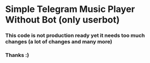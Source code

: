 # Simple Telegram Music Player Without Bot (only userbot)

### This code is not production ready yet it needs too much changes (a lot of changes and many more) 

### Thanks :)